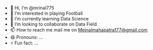 - 👋 Hi, I’m @mrinal775
- 👀 I’m interested in playing Football
- 🌱 I’m currently learning Data Science
- 💞️ I’m looking to collaborate on Data Field
- 📫 How to reach me mail me on Meinalmahapatra177@gmail.com
- 😄 Pronouns: ...
- ⚡ Fun fact: ...

<!---
mrinal775/mrinal775 is a ✨ special ✨ repository because its `README.md` (this file) appears on your GitHub profile.
You can click the Preview link to take a look at your changes.
--->
